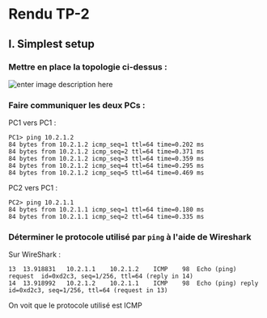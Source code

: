 # Rendu TP-2

## I. Simplest setup

### Mettre en place la topologie ci-dessus :

![enter image description here](https://i.imgur.com/g9r27S6.png)


### Faire communiquer les deux PCs :

PC1 vers PC1 :

    PC1> ping 10.2.1.2
    84 bytes from 10.2.1.2 icmp_seq=1 ttl=64 time=0.202 ms
    84 bytes from 10.2.1.2 icmp_seq=2 ttl=64 time=0.371 ms
    84 bytes from 10.2.1.2 icmp_seq=3 ttl=64 time=0.359 ms
    84 bytes from 10.2.1.2 icmp_seq=4 ttl=64 time=0.295 ms
    84 bytes from 10.2.1.2 icmp_seq=5 ttl=64 time=0.469 ms

PC2 vers PC1 :

    PC2> ping 10.2.1.1
    84 bytes from 10.2.1.1 icmp_seq=1 ttl=64 time=0.180 ms
    84 bytes from 10.2.1.1 icmp_seq=2 ttl=64 time=0.335 ms

### Déterminer le protocole utilisé par `ping` à l'aide de Wireshark
Sur WireShark : 

    13	13.918831	10.2.1.1	10.2.1.2	ICMP	98	Echo (ping) request  id=0xd2c3, seq=1/256, ttl=64 (reply in 14)
    14	13.918992	10.2.1.2	10.2.1.1	ICMP	98	Echo (ping) reply    id=0xd2c3, seq=1/256, ttl=64 (request in 13)

On voit que le protocole utilisé est ICMP
<!--stackedit_data:
eyJoaXN0b3J5IjpbLTE2NTE1NDI5NjgsMTY3NzA3ODcyN119
-->
